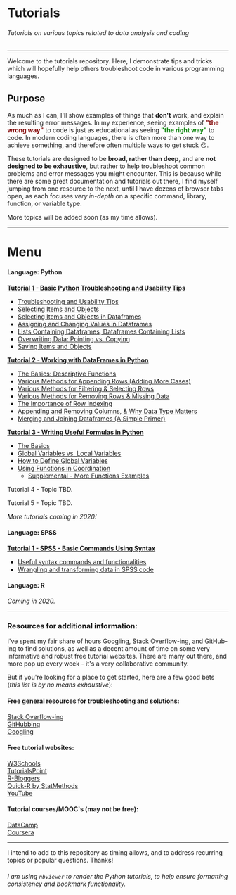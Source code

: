 # Tutorials
###### Tutorials on various topics related to data analysis and coding

___

Welcome to the tutorials repository.  Here, I demonstrate tips and tricks which will hopefully help others troubleshoot code in various programming languages.

## Purpose

As much as I can, I'll show examples of things that __don't__ work, and explain the resulting error messages. In my experience, seeing examples of __<font color='maroon'>"the wrong way"</font>__ to code is just as educational as seeing __<font color='green'>"the right way"</font>__ to code.  In modern coding languages, there is often more than one way to achieve something, and therefore often multiple ways to get stuck ☹.  

These tutorials are designed to be __broad, rather than deep__, and are __not designed to be exhaustive__, but rather to help troubleshoot common problems and error messages you might encounter.  This is because while there are some great documentation and tutorials out there, I find myself jumping from one resource to the next, until I have dozens of browser tabs open, as each focuses _very in-depth_ on a specific command, library, function, or variable type.

More topics will be added soon (as my time allows).    



___

# Menu  

#### Language: Python  

__[Tutorial 1 - Basic Python Troubleshooting and Usability Tips](https://nbviewer.jupyter.org/github/sherman6/tutorials/blob/master/Tutorial-01-Python-Basic_troubleshooting_and_usability_tips.ipynb)__  
- [Troubleshooting and Usability Tips](https://nbviewer.jupyter.org/github/sherman6/tutorials/blob/master/Tutorial-01-Python-Basic_troubleshooting_and_usability_tips.ipynb)
- [Selecting Items and Objects](https://nbviewer.jupyter.org/github/sherman6/tutorials/blob/master/Tutorial-01-Python-Basic_troubleshooting_and_usability_tips.ipynb#first-bullet)
- [Selecting Items and Objects in Dataframes](https://nbviewer.jupyter.org/github/sherman6/tutorials/blob/master/Tutorial-01-Python-Basic_troubleshooting_and_usability_tips.ipynb#second-bullet)
- [Assigning and Changing Values in Dataframes](https://nbviewer.jupyter.org/github/sherman6/tutorials/blob/master/Tutorial-01-Python-Basic_troubleshooting_and_usability_tips.ipynb#third-bullet)
- [Lists Containing Dataframes, Dataframes Containing Lists](https://nbviewer.jupyter.org/github/sherman6/tutorials/blob/master/Tutorial-01-Python-Basic_troubleshooting_and_usability_tips.ipynb#fifth-bullet)
- [Overwriting Data: Pointing vs. Copying](https://nbviewer.jupyter.org/github/sherman6/tutorials/blob/master/Tutorial-01-Python-Basic_troubleshooting_and_usability_tips.ipynb#seventh-bullet)
- [Saving Items and Objects](https://nbviewer.jupyter.org/github/sherman6/tutorials/blob/master/Tutorial-01-Python-Basic_troubleshooting_and_usability_tips.ipynb#seventh-bullet)


__[Tutorial 2 - Working with DataFrames in Python](https://nbviewer.jupyter.org/github/sherman6/tutorials/blob/master/Tutorial-02-Python-Working_with_DataFrames.ipynb)__  
- [The Basics: Descriptive Functions](https://nbviewer.jupyter.org/github/sherman6/tutorials/blob/master/Tutorial-02-Python-Working_with_DataFrames.ipynb#first-bullet)
- [Various Methods for Appending Rows (Adding More Cases)](https://nbviewer.jupyter.org/github/sherman6/tutorials/blob/master/Tutorial-02-Python-Working_with_DataFrames.ipynb#second-bullet)
- [Various Methods for Filtering & Selecting Rows](https://nbviewer.jupyter.org/github/sherman6/tutorials/blob/master/Tutorial-02-Python-Working_with_DataFrames.ipynb#third-bullet)
- [Various Methods for Removing Rows & Missing Data](https://nbviewer.jupyter.org/github/sherman6/tutorials/blob/master/Tutorial-02-Python-Working_with_DataFrames.ipynb#fourth-bullet)
- [The Importance of Row Indexing](https://nbviewer.jupyter.org/github/sherman6/tutorials/blob/master/Tutorial-02-Python-Working_with_DataFrames.ipynb#fifth-bullet)
- [Appending and Removing Columns, & Why Data Type Matters](https://nbviewer.jupyter.org/github/sherman6/tutorials/blob/master/Tutorial-02-Python-Working_with_DataFrames.ipynb#seventh-bullet)
- [Merging and Joining Dataframes (A Simple Primer)](https://nbviewer.jupyter.org/github/sherman6/tutorials/blob/master/Tutorial-02-Python-Working_with_DataFrames.ipynb#eighth-bullet)


__[Tutorial 3 - Writing Useful Formulas in Python](https://nbviewer.jupyter.org/github/sherman6/tutorials/blob/master/Tutorial-03-Python-Writing_Useful_Functions.ipynb)__  
- [The Basics](https://nbviewer.jupyter.org/github/sherman6/tutorials/blob/master/Tutorial-03-Python-Writing_Useful_Functions.ipynb#first-bullet)
- [Global Variables vs. Local Variables](https://nbviewer.jupyter.org/github/sherman6/tutorials/blob/master/Tutorial-03-Python-Writing_Useful_Functions.ipynb#second-bullet)
- [How to Define Global Variables](https://nbviewer.jupyter.org/github/sherman6/tutorials/blob/master/Tutorial-03-Python-Writing_Useful_Functions.ipynb#third-bullet)
- [Using Functions in Coordination](https://nbviewer.jupyter.org/github/sherman6/tutorials/blob/master/Tutorial-03-Python-Writing_Useful_Functions.ipynb#seventh-bullet)
  - [Supplemental - More Functions Examples](https://nbviewer.jupyter.org/github/sherman6/tutorials/blob/master/Tutorial-03-Python-Supplement_Function_Examples.ipynb)

Tutorial 4 - Topic TBD.  

Tutorial 5 - Topic TBD.  

_More tutorials coming in 2020!_  



#### Language: SPSS 

__[Tutorial 1 - SPSS - Basic Commands Using Syntax](https://github.com/sherman6/tutorials/blob/master/Tutorial-SPSS-01-Basic_Commands_Using_Syntax-v01.sps)__  
- [Useful syntax commands and functionalities](https://github.com/sherman6/tutorials/blob/master/Tutorial-SPSS-01-Basic_Commands_Using_Syntax-v01.sps)
- [Wrangling and transforming data in SPSS code](https://github.com/sherman6/tutorials/blob/master/Tutorial-SPSS-01-Basic_Commands_Using_Syntax-v01.sps)


#### Language: R  

_Coming in 2020._  


___

### Resources for additional information:

I've spent my fair share of hours Googling, Stack Overflow-ing, and GitHub-ing to find solutions, as well as a decent amount of time on some very informative and robust free tutorial websites.  There are many out there, and more pop up every week - it's a very collaborative community.  

But if you're looking for a place to get started, here are a few good bets (_this list is by no means exhaustive_): 


#### Free general resources for troubleshooting and solutions:

[Stack Overflow-ing](https://stackoverflow.com/)  
[GitHubbing](https://github.com/)  
[Googling](https://www.google.com)  


#### Free tutorial websites:

[W3Schools](https://www.w3schools.com/)  
[TutorialsPoint](https://www.tutorialspoint.com/python/index.htm)  
[R-Bloggers](https://www.r-bloggers.com/)  
[Quick-R by StatMethods](https://www.statmethods.net/index.html)  
[YouTube](https://www.youtube.com/)   


#### Tutorial courses/MOOC's (may not be free):

[DataCamp](https://www.datacamp.com/)  
[Coursera](https://www.coursera.org/specializations/jhu-data-science)  

___

I intend to add to this repository as timing allows, and to address recurring topics or popular questions. Thanks!  
###### I am using `nbviewer` to render the Python tutorials, to help ensure formatting consistency and bookmark functionality. 


